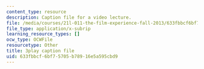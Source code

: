 ```yaml
---
content_type: resource
description: Caption file for a video lecture.
file: /media/courses/21l-011-the-film-experience-fall-2013/633fbbcf6bf75705b78916e5a595cbd9_wAojFJTmsxE.vtt
file_type: application/x-subrip
learning_resource_types: []
ocw_type: OCWFile
resourcetype: Other
title: 3play caption file
uid: 633fbbcf-6bf7-5705-b789-16e5a595cbd9
---
```

